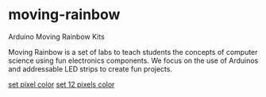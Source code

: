 moving-rainbow
==============

Arduino Moving Rainbow Kits

Moving Rainbow is a set of labs to teach students the concepts of computer science using fun electronics components.  We focus on the use
of Arduinos and addressable LED strips to create fun projects.


[set pixel color](/lab-01/ "Set Pixel Color")
[set 12 pixels color](/lab_02/ "Set 12 Pixels")